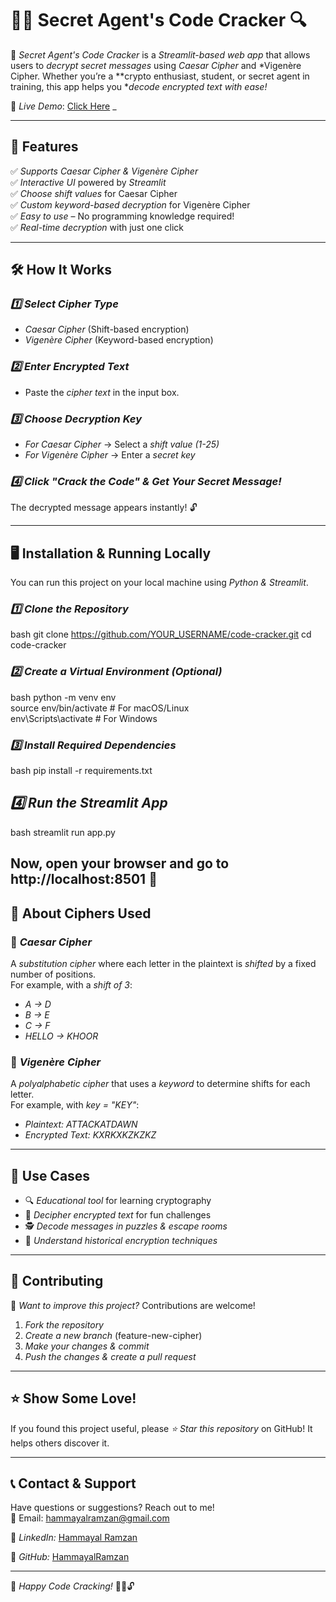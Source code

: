 # 🕵️‍♂️ Secret Agent's Code Cracker 🔍

🔐 *Secret Agent's Code Cracker* is a *Streamlit-based web app* that allows users to *decrypt secret messages* using *Caesar Cipher* and *Vigenère Cipher. Whether you’re a **crypto enthusiast, student, or secret agent in training, this app helps you **decode encrypted text with ease!*  

🚀 *Live Demo*: [Click Here](#) _

---

## 🎯 Features

✅ *Supports Caesar Cipher & Vigenère Cipher*  
✅ *Interactive UI* powered by *Streamlit*  
✅ *Choose shift values* for Caesar Cipher  
✅ *Custom keyword-based decryption* for Vigenère Cipher  
✅ *Easy to use* – No programming knowledge required!  
✅ *Real-time decryption* with just one click  

---

## 🛠 How It Works  

### *1️⃣ Select Cipher Type*  
- *Caesar Cipher* (Shift-based encryption)  
- *Vigenère Cipher* (Keyword-based encryption)  

### *2️⃣ Enter Encrypted Text*  
- Paste the *cipher text* in the input box.  

### *3️⃣ Choose Decryption Key*  
- *For Caesar Cipher* → Select a *shift value (1-25)*  
- *For Vigenère Cipher* → Enter a *secret key*  

### *4️⃣ Click "Crack the Code" & Get Your Secret Message!*  
The decrypted message appears instantly! 🔓  

---

## 🖥 Installation & Running Locally  

You can run this project on your local machine using *Python & Streamlit*.  

### *1️⃣ Clone the Repository*  

bash
git clone https://github.com/YOUR_USERNAME/code-cracker.git
cd code-cracker

### *2️⃣ Create a Virtual Environment (Optional)*
bash
python -m venv env  
source env/bin/activate  # For macOS/Linux  
env\Scripts\activate     # For Windows

### *3️⃣ Install Required Dependencies*
bash
pip install -r requirements.txt

## *4️⃣ Run the Streamlit App*
bash
streamlit run app.py

## Now, open your browser and go to http://localhost:8501 🎉
## 📜 About Ciphers Used  

### 🔹 *Caesar Cipher*  
A *substitution cipher* where each letter in the plaintext is *shifted* by a fixed number of positions.  
For example, with a *shift of 3*:  

- *A → D*  
- *B → E*  
- *C → F*  
- *HELLO → KHOOR*  

### 🔹 *Vigenère Cipher*  
A *polyalphabetic cipher* that uses a *keyword* to determine shifts for each letter.  
For example, with *key = "KEY"*:  

- *Plaintext: ATTACKATDAWN*  
- *Encrypted Text: KXRKXKZKZKZ*  

---

## 🎯 Use Cases  

- 🔍 *Educational tool* for learning cryptography  
- 🔐 *Decipher encrypted text* for fun challenges  
- 🕵️ *Decode messages in puzzles & escape rooms*  
- 📖 *Understand historical encryption techniques*  

---

## 🤝 Contributing  

🔹 *Want to improve this project?* Contributions are welcome!  

1. *Fork the repository*  
2. *Create a new branch* (feature-new-cipher)  
3. *Make your changes & commit*  
4. *Push the changes & create a pull request*  

---

## ⭐ Show Some Love!  

If you found this project useful, please *⭐ Star this repository* on GitHub! It helps others discover it.  

---

## 📞 Contact & Support  

Have questions or suggestions? Reach out to me!  
📧 Email: hammayalramzan@gmail.com

🔗 *LinkedIn:* [Hammayal Ramzan](https://www.linkedin.com/in/hammayal-ramzan-a9b722313/) 

🐙 *GitHub:* [HammayalRamzan](https://github.com/HammayalRamzan)

---

🚀 *Happy Code Cracking!* 🕵️‍♂️🔓
